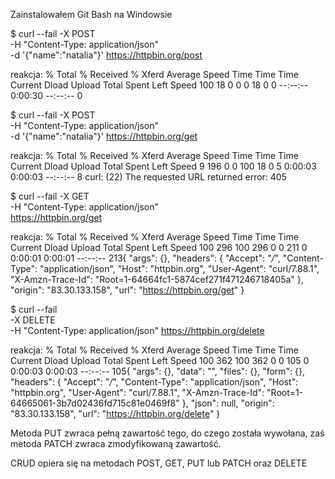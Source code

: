 Zainstalowałem Git Bash na Windowsie


$ curl --fail -X POST \
 -H "Content-Type: application/json" \
 -d '{"name":"natalia"}' https://httpbin.org/post

reakcja:
  % Total    % Received % Xferd  Average Speed   Time    Time     Time  Current
                                 Dload  Upload   Total   Spent    Left  Speed
100    18    0     0    0    18      0      0 --:--:--  0:00:30 --:--:--     0


$ curl --fail -X POST \
  -H "Content-Type: application/json" \
  -d '{"name":"natalia"}' https://httpbin.org/get

reakcja:
  % Total    % Received % Xferd  Average Speed   Time    Time     Time  Current
                                 Dload  Upload   Total   Spent    Left  Speed
  9   196    0     0  100    18      0      5  0:00:03  0:00:03 --:--:--     8
curl: (22) The requested URL returned error: 405


$ curl --fail -X GET \
    -H "Content-Type: application/json" \
    https://httpbin.org/get

reakcja:
% Total    % Received % Xferd  Average Speed   Time    Time     Time  Current
                                 Dload  Upload   Total   Spent    Left  Speed
100   296  100   296    0     0    211      0  0:00:01  0:00:01 --:--:--   213{
  "args": {},
  "headers": {
    "Accept": "*/*",
    "Content-Type": "application/json",
    "Host": "httpbin.org",
    "User-Agent": "curl/7.88.1",
    "X-Amzn-Trace-Id": "Root=1-64664fc1-5874cef271f471246718405a"
  },
  "origin": "83.30.133.158",
  "url": "https://httpbin.org/get"
}


$ curl --fail \
    -X DELETE \
    -H "Content-Type: application/json" https://httpbin.org/delete
 
reakcja:
  % Total    % Received % Xferd  Average Speed   Time    Time     Time  Current
                                 Dload  Upload   Total   Spent    Left  Speed
100   362  100   362    0     0    105      0  0:00:03  0:00:03 --:--:--   105{
  "args": {},
  "data": "",
  "files": {},
  "form": {},
  "headers": {
    "Accept": "*/*",
    "Content-Type": "application/json",
    "Host": "httpbin.org",
    "User-Agent": "curl/7.88.1",
    "X-Amzn-Trace-Id": "Root=1-64665061-3b7d02436fd715c81e0469f8"
  },
  "json": null,
  "origin": "83.30.133.158",
  "url": "https://httpbin.org/delete"
}


Metoda PUT zwraca pełną zawartość tego, do czego została wywołana, zaś metoda PATCH zwraca zmodyfikowaną zawartość.

CRUD opiera się na metodach POST, GET, PUT lub PATCH oraz DELETE
